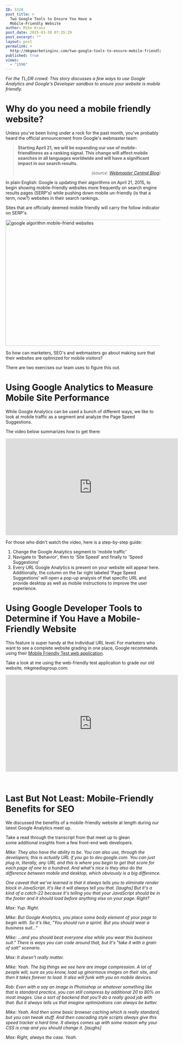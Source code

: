 ```yaml
---
ID: 5320
post_title: >
  Two Google Tools to Ensure You Have a
  Mobile-Friendly Website
author: Mike Krass
post_date: 2015-03-30 07:35:29
post_excerpt: ""
layout: post
permalink: >
  http://mkgmarketinginc.com/two-google-tools-to-ensure-mobile-friendly-website/
published: true
views:
  - "1596"
---
```

<em>For the TL;DR crowd: This story discusses a few ways to use Google Analytics and Google's Developer sandbox to ensure your website is mobile friendly.</em>
<h1>Why do you need a mobile friendly website?</h1>
Unless you've been living under a rock for the past month, you've probably heard the official announcement from Google's webmaster team:
<blockquote><strong>Starting April 21, we will be expanding our use of mobile-friendliness as a ranking signal. This change will affect mobile searches in all languages worldwide and will have a significant impact in our search results.</strong>
<p style="text-align: right;"><em>(source: <a href="http://googlewebmastercentral.blogspot.com/2015/02/finding-more-mobile-friendly-search.html" target="_blank">Webmaster Central Blog</a>)</em></p>
</blockquote>
In plain English: Google is updating their algorithms on April 21, 2015, to begin showing mobile-friendly websites more frequently on search engine results pages (SERP's) while pushing down mobile un-friendly (is that a term, now?) websites in their search rankings.

Sites that are officially deemed mobile friendly will carry the follow indicator on SERP's.

<a href="http://mkgmarketinginc.com/wp-content/uploads/2015/03/mobile-friendly.png"><img class="aligncenter wp-image-5321 size-large" src="http://mkgmarketinginc.com/wp-content/uploads/2015/03/mobile-friendly-1024x410.png" alt="google algorithm mobile-friend websites" width="1024" height="410" /></a>

So how can marketers, SEO's and webmasters go about making sure that their websites are optimized for mobile visitors?

There are two exercises our team uses to figure this out.
<h1>Using Google Analytics to Measure Mobile Site Performance</h1>
While Google Analytics can be used a bunch of different ways, we like to look at mobile traffic as a segment and analyze the Page Speed Suggestions.

The video below summarizes how to get there:

<iframe src="https://www.youtube.com/embed/vv4kzBFCnJg" width="560" height="315" frameborder="0" allowfullscreen="allowfullscreen"></iframe>

For those who didn't watch the video, here is a step-by-step guide:
<ol>
	<li>Change the Google Analytics segment to 'mobile traffic'</li>
	<li>Navigate to 'Behavior', then to 'Site Speed' and finally to 'Speed Suggestions'</li>
	<li>Every URL Google Analytics is present on your website will appear here. Additionally, the column on the far right labeled 'Page Speed Suggestions' will open a pop-up analysis of that specific URL and provide desktop as well as mobile instructions to improve the user experience.</li>
</ol>
<h1>Using Google Developer Tools to Determine if You Have a Mobile-Friendly Website</h1>
This feature is super handy at the individual URL level. For marketers who want to see a complete website grading in one place, Google recommends using their <a href="https://www.google.com/webmasters/tools/mobile-friendly/" target="_blank">Mobile Friendly Test web application</a>.

Take a look at me using the web-friendly test application to grade our old website, mkgmediagroup.com:

<iframe src="https://www.youtube.com/embed/Rk3pM8NMRZg" width="560" height="315" frameborder="0" allowfullscreen="allowfullscreen"></iframe>

&nbsp;
<h1>Last But Not Least: Mobile-Friendly Benefits for SEO</h1>
We discussed the benefits of a mobile-friendly website at length during our latest Google Analytics meet up.

Take a read through the transcript from that meet up to glean some additional insights from a few front-end web developers.

<em>Mike: They also have the ability to be. You can also use, through the developers; this is actually URL if you go to dev.google.com. You can just plug in, literally, any URL and this is where you begin to get that score for each page of one to a hundred. And what's nice is they also do the difference between mobile and desktop, which obviously is a big difference.</em>

<em>One caveat that we've learned is that it always tells you to eliminate render block in JavaScript. It's like it will always tell you that. [laughs] But it's a kind of a catch-22 because it's telling you that your JavaScript should be in the footer and it should load before anything else on your page. Right?</em>

<em>Max: Yup. Right.</em>

<em>Mike: But Google Analytics, you place some body element of your page to begin with. So it's like, "You should run a sprint. But you should wear a business suit..."</em>

<em>Mike: ...and you should beat everyone else while you wear this business suit." There is ways you can code around that, but it's "take it with a grain of salt" scenario.</em>

<em>Max: It doesn't really matter.</em>

<em>Mike: Yeah. The big things we see here are image compression. A lot of people will, sure as you know, load up ginormous images on their site, and then it takes forever to load. It also will funk with you on mobile devices.</em>

<em>Rob: Even with a say an image in Photoshop or whatever something like that is standard practice, you can still compress by additional 20 to 80% on most images. Use a sort of backend that you'll do a really good job with that. But it always tells us that imagine optimizations can always be better.</em>

<em>Mike: Yeah. And then some basic browser caching which is really standard, but you can tweak stuff. And then cascading style scripts always give this speed tracker a hard time. It always comes up with some reason why your CSS is crap and you should change it. [laughs]</em>

<em>Max: Right, always the case. Yeah.</em>

&nbsp;